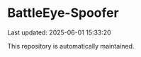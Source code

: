 # BattleEye-Spoofer

Last updated: 2025-06-01 15:33:20

This repository is automatically maintained.
